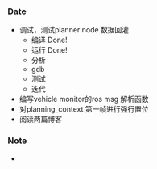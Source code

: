 ### Date
- 调试，测试planner node 数据回灌
	- 编译 Done!
	- 运行 Done!
	- 分析 
	- gdb
	- 测试
	- 迭代
- 编写vehicle monitor的ros msg 解析函数
- 对planning_context 第一帧进行强行置位
- 阅读两篇博客

### Note
-